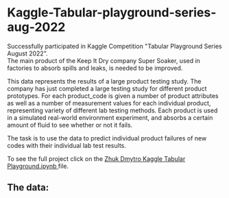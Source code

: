 # Kaggle-Tabular-playground-series-aug-2022

Successfully participated in Kaggle Competition "Tabular Playground Series August 2022".  
The main product of the Keep It Dry company Super Soaker, used in factories to absorb spills and leaks, is needed to be improved. 

This data represents the results of a large product testing study. The company has just completed a large testing study for different product prototypes.
For each product_code is given a number of product attributes as well as a number of measurement values for each individual product, representing variety of different lab testing methods. Each product is used in a simulated real-world environment experiment, and absorbs a certain amount of fluid to see whether or not it fails.

The task is to use the data to predict individual product failures of new codes with their individual lab test results.

To see the full project click on the <a href= "ZhukDmytro Kaggle Tabular Playground Series - Aug 2022 - among 45% .ipynb"> Zhuk Dmytro Kaggle Tabular Playground.ipynb </a>file.

## The data:

